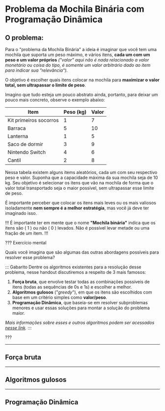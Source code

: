 # Problema da Mochila Binária com Programação Dinâmica

## O problema:

Para o "problema da Mochila Binária" a ideia é imaginar que você tem uma mochila que suporta um peso máximo, e vários itens, **cada um com um peso e um valor próprios** *("valor" aqui não é nada relacionado a valor monetário ou coisa do tipo, é somente um valor arbitrário dado ao item para indicar sua "relevância").*

O objetivo é escolher quais itens colocar na mochila para **maximizar o valor total, sem ultrapassar o limite de peso**.

Imagino que tudo esteja um pouco abstrato ainda, portanto, para deixar um pouco mais concreto, observe o exemplo abaixo:

| Item | Peso (kg) | Valor |
|------|-----------|-------|
| Kit primeiros socorros | 1 | 7 |
| Barraca | 5 | 10 |
| Lanterna | 1 | 5 |
| Saco de dormir | 3 | 9 |
| Nintendo Switch | 4 | 6 |
| Cantil | 2 | 8 |

Nessa tabela existem alguns items aleatórios, cada um com seu respectivo peso e valor. Suponha que a capacidade máxima da sua mochila seja de 10 kg. Seu objetivo é selecionar os itens que vão na mochila de forma que o valor total transportado seja o maior possível, sem ultrapassar esse limite de peso.

É importante perceber que colocar os itens mais leves ou os mais valiosos isoladamente **nem sempre é a melhor estratégia**, mas você já deve ter imaginado isso.

!!!
É importante ter em mente que o nome **"Mochila binária"** indica que os itens são ( 1 ) ou não ( 0 ) levados. Não é possível levar metade ou uma fração de um item.
!!!


??? Exercício mental

Quais você imagina que são algumas das outras abordagens possíveis para resolver esse problema? 

::: Gabarito
Dentre os algoritmos existentes para a resolução desse problema, nesse handout discutiremos a respeito de 3 mais famosos:

1. **Força bruta**, que envolve testar todas as combinações possíveis de itens (todas as sequências de 0s e 1s) e escolher a melhor.
2. **Algoritmos gulosos** ("*greedy*"), em que os itens são escolhidos com base em um critério simples como **valor/peso**.
3. **Programação Dinâmica**, que baseia-se em resolver subproblemas menores e usar essas soluções para montar a solução do problema maior.

*Mais informações sobre esses e outros algoritmos podem ser acessados [nesse link](https://en.wikipedia.org/wiki/Knapsack_problem).*
:::

???


---
## Força bruta

---
## Algoritmos gulosos

---
## Programação Dinâmica



